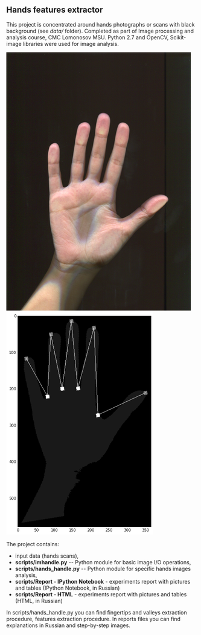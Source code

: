 ## Hands features extractor

This project is concentrated around hands photographs or scans with black background (see *data/* folder). Completed as part of Image processing and analysis course, CMC Lomonosov MSU. Python 2.7 and OpenCV, Scikit-image libraries were used for image analysis.

![Sample photo](data/001.png)
![Key points line, connecting fingertips and valleys](data/key_points_line.png)

The project contains:
* input data (hands scans), 
* **scripts/imhandle.py** -- Python module for basic image I/O operations,
* **scripts/hands_handle.py** -- Python module for specific hands images analysis,
* **scripts/Report - IPython Notebook** - experiments report with pictures and tables (IPython Notebook, in Russian)
* **scripts/Report - HTML** - experiments report with pictures and tables (HTML, in Russian)

In scripts/hands_handle.py you can find fingertips and valleys extraction procedure, features extraction procedure. In reports files you can find explanations in Russian and step-by-step images.
